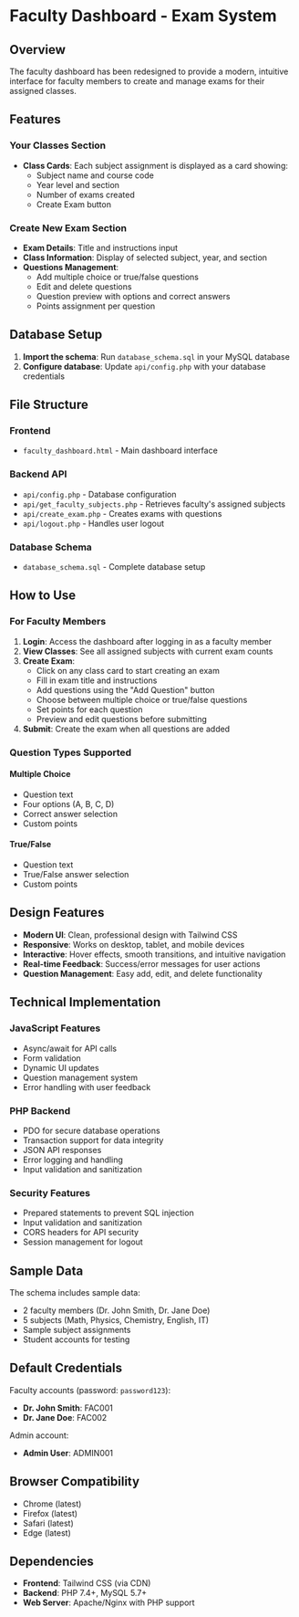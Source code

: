# Faculty Dashboard - Exam System

## Overview
The faculty dashboard has been redesigned to provide a modern, intuitive interface for faculty members to create and manage exams for their assigned classes.

## Features

### Your Classes Section
- **Class Cards**: Each subject assignment is displayed as a card showing:
  - Subject name and course code
  - Year level and section
  - Number of exams created
  - Create Exam button

### Create New Exam Section
- **Exam Details**: Title and instructions input
- **Class Information**: Display of selected subject, year, and section
- **Questions Management**: 
  - Add multiple choice or true/false questions
  - Edit and delete questions
  - Question preview with options and correct answers
  - Points assignment per question

## Database Setup

1. **Import the schema**: Run `database_schema.sql` in your MySQL database
2. **Configure database**: Update `api/config.php` with your database credentials

## File Structure

### Frontend
- `faculty_dashboard.html` - Main dashboard interface

### Backend API
- `api/config.php` - Database configuration
- `api/get_faculty_subjects.php` - Retrieves faculty's assigned subjects
- `api/create_exam.php` - Creates exams with questions
- `api/logout.php` - Handles user logout

### Database Schema
- `database_schema.sql` - Complete database setup

## How to Use

### For Faculty Members

1. **Login**: Access the dashboard after logging in as a faculty member
2. **View Classes**: See all assigned subjects with current exam counts
3. **Create Exam**:
   - Click on any class card to start creating an exam
   - Fill in exam title and instructions
   - Add questions using the "Add Question" button
   - Choose between multiple choice or true/false questions
   - Set points for each question
   - Preview and edit questions before submitting
4. **Submit**: Create the exam when all questions are added

### Question Types Supported

#### Multiple Choice
- Question text
- Four options (A, B, C, D)
- Correct answer selection
- Custom points

#### True/False
- Question text
- True/False answer selection
- Custom points

## Design Features

- **Modern UI**: Clean, professional design with Tailwind CSS
- **Responsive**: Works on desktop, tablet, and mobile devices
- **Interactive**: Hover effects, smooth transitions, and intuitive navigation
- **Real-time Feedback**: Success/error messages for user actions
- **Question Management**: Easy add, edit, and delete functionality

## Technical Implementation

### JavaScript Features
- Async/await for API calls
- Form validation
- Dynamic UI updates
- Question management system
- Error handling with user feedback

### PHP Backend
- PDO for secure database operations
- Transaction support for data integrity
- JSON API responses
- Error logging and handling
- Input validation and sanitization

### Security Features
- Prepared statements to prevent SQL injection
- Input validation and sanitization
- CORS headers for API security
- Session management for logout

## Sample Data

The schema includes sample data:
- 2 faculty members (Dr. John Smith, Dr. Jane Doe)
- 5 subjects (Math, Physics, Chemistry, English, IT)
- Sample subject assignments
- Student accounts for testing

## Default Credentials

Faculty accounts (password: `password123`):
- **Dr. John Smith**: FAC001
- **Dr. Jane Doe**: FAC002

Admin account:
- **Admin User**: ADMIN001

## Browser Compatibility

- Chrome (latest)
- Firefox (latest)
- Safari (latest)
- Edge (latest)

## Dependencies

- **Frontend**: Tailwind CSS (via CDN)
- **Backend**: PHP 7.4+, MySQL 5.7+
- **Web Server**: Apache/Nginx with PHP support